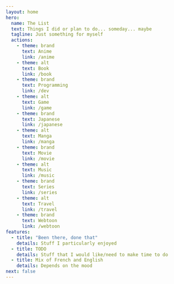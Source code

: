 ```yaml
---
layout: home
hero:
  name: The List
  text: Things I did or plan to do... someday... maybe
  tagline: Just something for myself
  actions:
    - theme: brand
      text: Anime
      link: /anime
    - theme: alt
      text: Book
      link: /book
    - theme: brand
      text: Programming
      link: /dev
    - theme: alt
      text: Game
      link: /game
    - theme: brand
      text: Japanese
      link: /japanese
    - theme: alt
      text: Manga
      link: /manga
    - theme: brand
      text: Movie
      link: /movie
    - theme: alt
      text: Music
      link: /music
    - theme: brand
      text: Series
      link: /series
    - theme: alt
      text: Travel
      link: /travel
    - theme: brand
      text: Webtoon
      link: /webtoon
features:
  - title: "Been there, done that"
    details: Stuff I particularly enjoyed
  - title: TODO
    details: Stuff that I would like/need to make time to do
  - title: Mix of French and English
    details: Depends on the mood
next: false
---
```


<script setup lang="ts">

import Card from '@components/Card.vue';
import { Book, Camera, CassetteTape, Clapperboard, Gamepad2, Navigation, Variable } from 'lucide-vue-next';
import { useData, withBase } from 'vitepress';
import type { FunctionalComponent } from 'vue';


const iconForCategory = {
  "manga": Book,
  "book": Book,
  "anime": Camera,
  "movie": Clapperboard,
  "series": Camera,
  "music": CassetteTape,
  "webtoon": Book,
  "game": Gamepad2,
  "travel": Navigation,
  "dev" : Variable,
} satisfies Record<string, FunctionalComponent>

const emoji = {
  'japanese': '🇯🇵'
}

const {frontmatter} = useData();
</script>

<div :class="$style.grid">
  <a 
    :href="withBase(action.link)" 
    :class="$style.cardLink" 
    v-for="action in frontmatter.hero.actions"
  >
    <Card>
      <template #title>
        <h3 :class="$style.title">
          <component 
            v-if="iconForCategory[action.link.replace('/', '')]"
            :is="iconForCategory[action.link.replace('/', '')]" 
          />
          <template v-if="emoji[action.link.replace('/', '')]">
            <span>{{ emoji[action.link.replace('/', '')] }}</span>
          </template>
          {{ action.text }}
        </h3>
      </template>
    </Card>
  </a>
</div>

<style module>
  .title {
    display: flex;
    column-gap: 4px
  }

  .grid {
    margin-top: 24px;
    display: grid;
  column-gap: 8px;
    row-gap: 8px;
  }


  @media (min-width: 680px) {

.grid {

grid-template-columns: repeat(2, 1fr);
}

  }


   @media (min-width: 960px) {

.grid {
grid-template-columns: repeat(3, 1fr);
}

  }

  /* override default theme style with stronger selector */
.cardLink.cardLink {
    text-decoration: none;
    color: inherit;
}

.cardLink.cardLink:hover {
    text-decoration: none;
    color: inherit;
}

.cardLink.cardLink:visited {
    color: inherit;
}
</style>
